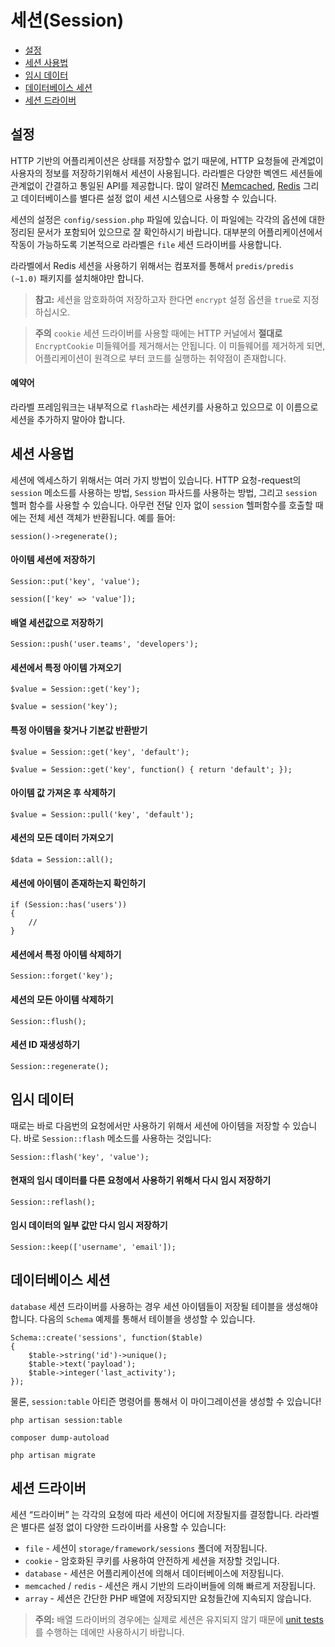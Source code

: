 # 세션(Session)

- [설정](#configuration)
- [세션 사용법](#session-usage)
- [임시 데이터](#flash-data)
- [데이터베이스 세션](#database-sessions)
- [세션 드라이버](#session-drivers)

<a name="configuration"></a>
## 설정

HTTP 기반의 어플리케이션은 상태를 저장할수 없기 때문에, HTTP 요청들에 관계없이 사용자의 정보를 저장하기위해서 세션이 사용됩니다. 라라벨은 다양한 벡엔드 세션들에 관계없이 간결하고 통일된 API를 제공합니다. 많이 알려진  [Memcached](http://memcached.org), [Redis](http://redis.io) 그리고 데이터베이스를 별다른 설정 없이 세션 시스템으로 사용할 수 있습니다. 

세션의 설정은 `config/session.php` 파일에 있습니다. 이 파일에는 각각의 옵션에 대한 정리된 문서가 포함되어 있으므로 잘 확인하시기 바랍니다. 대부분의 어플리케이션에서 작동이 가능하도록 기본적으로 라라벨은 `file` 세션 드라이버를 사용합니다. 

라라벨에서 Redis 세션을 사용하기 위해서는 컴포저를 통해서 `predis/predis  (~1.0)` 패키지를 설치해야만 합니다. 

> **참고:** 세션을 암호화하여 저장하고자 한다면 `encrypt` 설정 옵션을 `true`로 지정하십시오. 

> **주의** `cookie` 세션 드라이버를 사용할 때에는 HTTP 커널에서 **절대로** `EncryptCookie` 미들웨어를 제거해서는 안됩니다. 이 미들웨어를 제거하게 되면, 어플리케이션이 원격으로 부터 코드를 실행하는 취약점이 존재합니다.

#### 예약어 

라라벨 프레임워크는 내부적으로 `flash`라는 세션키를 사용하고 있으므로 이 이름으로 세션을 추가하지 말아야 합니다. 

<a name="session-usage"></a>
## 세션 사용법

세션에 엑세스하기 위해서는 여러 가지 방법이 있습니다. HTTP 요청-request의 `session` 메소드를 사용하는 방법, `Session` 파사드를 사용하는 방법, 그리고 `session` 헬퍼 함수를 사용할 수 있습니다. 아무런 전달 인자 없이 `session` 헬퍼함수를 호출할 때에는 전체 세션 객체가 반환됩니다. 예를 들어:

	session()->regenerate();

#### 아이템 세션에 저장하기

	Session::put('key', 'value');

	session(['key' => 'value']);

#### 배열 세션값으로 저장하기 

	Session::push('user.teams', 'developers');

#### 세션에서 특정 아이템 가져오기

	$value = Session::get('key');

	$value = session('key');

#### 특정 아이템을 찾거나 기본값 반환받기

	$value = Session::get('key', 'default');

	$value = Session::get('key', function() { return 'default'; });

#### 아이템 값 가져온 후 삭제하기

	$value = Session::pull('key', 'default');

#### 세션의 모든 데이터 가져오기

	$data = Session::all();

#### 세션에 아이템이 존재하는지 확인하기

	if (Session::has('users'))
	{
		//
	}

#### 세션에서 특정 아이템 삭제하기

	Session::forget('key');

#### 세션의 모든 아이템 삭제하기

	Session::flush();

#### 세션 ID 재생성하기 

	Session::regenerate();

<a name="flash-data"></a>
## 임시 데이터

때로는 바로 다음번의 요청에서만 사용하기 위해서 세션에 아이템을 저장할 수 있습니다. 바로 `Session::flash` 메소드를 사용하는 것입니다:

	Session::flash('key', 'value');

#### 현재의 임시 데이터를 다른 요청에서 사용하기 위해서 다시 임시 저장하기

	Session::reflash();

#### 임시 데이터의 일부 값만 다시 임시 저장하기

	Session::keep(['username', 'email']);

<a name="database-sessions"></a>
## 데이터베이스 세션

`database` 세션 드라이버를 사용하는 경우 세션 아이템들이 저장될 테이블을 생성해야 합니다. 다음의 `Schema` 예제를 통해서 테이블을 생성할 수 있습니다. 

	Schema::create('sessions', function($table)
	{
		$table->string('id')->unique();
		$table->text('payload');
		$table->integer('last_activity');
	});

물론, `session:table` 아티즌 명령어를 통해서 이 마이그레이션을 생성할 수 있습니다!

	php artisan session:table

	composer dump-autoload

	php artisan migrate

<a name="session-drivers"></a>
## 세션 드라이버

세션 “드라이버” 는 각각의 요청에 따라 세션이 어디에 저장될지를 결정합니다. 라라벨은 별다른 설정 없이 다양한 드라이버를 사용할 수 있습니다:

- `file` - 세션이 `storage/framework/sessions` 폴더에 저장됩니다. 
- `cookie` - 암호화된 쿠키를 사용하여 안전하게 세션을 저장할 것입니다. 
- `database` - 세션은 어플리케이션에 의해서 데이터베이스에 저장됩니다. 
- `memcached` / `redis` - 세션은 캐시 기반의 드라이버들에 의해 빠르게 저장됩니다. 
- `array` - 세션은 간단한 PHP 배열에 저장되지만 요청들간에 지속되지 않습니다. 

> **주의:** 배열 드라이버의 경우에는 실제로 세션은 유지되지 않기 때문에 [unit tests](/docs/5.0/testing)를 수행하는 데에만 사용하시기 바랍니다. 
